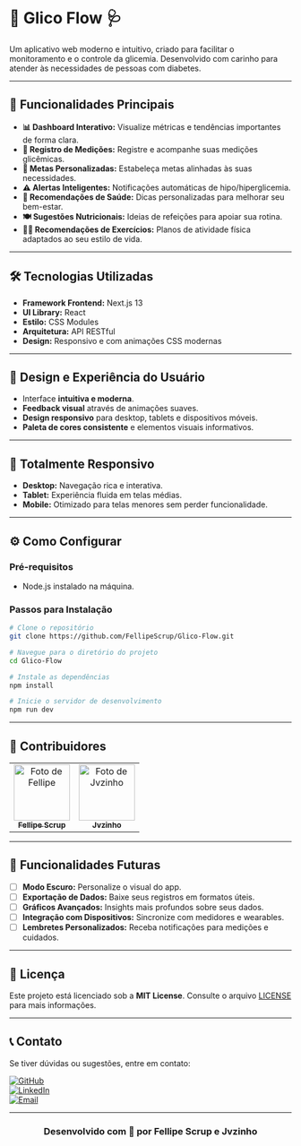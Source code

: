 # 🌟 **Glico Flow** 🩺

Um aplicativo web moderno e intuitivo, criado para facilitar o monitoramento e o controle da glicemia. Desenvolvido com carinho para atender às necessidades de pessoas com diabetes.

---

## 🚀 **Funcionalidades Principais**

- **📊 Dashboard Interativo:** Visualize métricas e tendências importantes de forma clara.
- **📝 Registro de Medições:** Registre e acompanhe suas medições glicêmicas.
- **🎯 Metas Personalizadas:** Estabeleça metas alinhadas às suas necessidades.
- **⚠️ Alertas Inteligentes:** Notificações automáticas de hipo/hiperglicemia.
- **💪 Recomendações de Saúde:** Dicas personalizadas para melhorar seu bem-estar.
- **🍽️ Sugestões Nutricionais:** Ideias de refeições para apoiar sua rotina.
- **🏃‍♂️ Recomendações de Exercícios:** Planos de atividade física adaptados ao seu estilo de vida.

---

## 🛠️ **Tecnologias Utilizadas**

- **Framework Frontend:** Next.js 13
- **UI Library:** React
- **Estilo:** CSS Modules
- **Arquitetura:** API RESTful
- **Design:** Responsivo e com animações CSS modernas

---

## 🎨 **Design e Experiência do Usuário**

- Interface **intuitiva e moderna**.
- **Feedback visual** através de animações suaves.
- **Design responsivo** para desktop, tablets e dispositivos móveis.
- **Paleta de cores consistente** e elementos visuais informativos.

---

## 📱 **Totalmente Responsivo**

- **Desktop:** Navegação rica e interativa.
- **Tablet:** Experiência fluida em telas médias.
- **Mobile:** Otimizado para telas menores sem perder funcionalidade.

---

## ⚙️ **Como Configurar**

### **Pré-requisitos**
- Node.js instalado na máquina.

### **Passos para Instalação**
```bash
# Clone o repositório
git clone https://github.com/FellipeScrup/Glico-Flow.git

# Navegue para o diretório do projeto
cd Glico-Flow

# Instale as dependências
npm install

# Inicie o servidor de desenvolvimento
npm run dev
```

---

## 🤝 **Contribuidores**

<table>
  <tr>
    <td align="center">
      <a href="https://github.com/FellipeScrup">
        <img src="https://github.com/FellipeScrup.png" width="100px;" alt="Foto de Fellipe"/><br>
        <sub><b>Fellipe Scrup</b></sub>
      </a>
    </td>
    <td align="center">
      <a href="https://github.com/Jvzinnho">
        <img src="https://github.com/Jvzinnho.png" width="100px;" alt="Foto de Jvzinho"/><br>
        <sub><b>Jvzinho</b></sub>
      </a>
    </td>
  </tr>
</table>

---

## 🌟 **Funcionalidades Futuras**

- [ ] **Modo Escuro:** Personalize o visual do app.
- [ ] **Exportação de Dados:** Baixe seus registros em formatos úteis.
- [ ] **Gráficos Avançados:** Insights mais profundos sobre seus dados.
- [ ] **Integração com Dispositivos:** Sincronize com medidores e wearables.
- [ ] **Lembretes Personalizados:** Receba notificações para medições e cuidados.

---

## 📝 **Licença**

Este projeto está licenciado sob a **MIT License**. Consulte o arquivo [LICENSE](LICENSE) para mais informações.

---

## 📞 **Contato**

Se tiver dúvidas ou sugestões, entre em contato:

[![GitHub](https://img.shields.io/badge/GitHub-FellipeScrup-000?style=for-the-badge&logo=github)](https://github.com/FellipeScrup)  
[![LinkedIn](https://img.shields.io/badge/LinkedIn-Fellipe%20Scrup-blue?style=for-the-badge&logo=linkedin)](https://www.linkedin.com/in/fellipe-scruph/)  
[![Email](https://img.shields.io/badge/Gmail-fellipescruph%40gmail.com-c14438?style=for-the-badge&logo=gmail)](mailto:fellipescruph@gmail.com)

---

<div align="center">

### Desenvolvido com 💙 por **Fellipe Scrup** e **Jvzinho**

</div>
